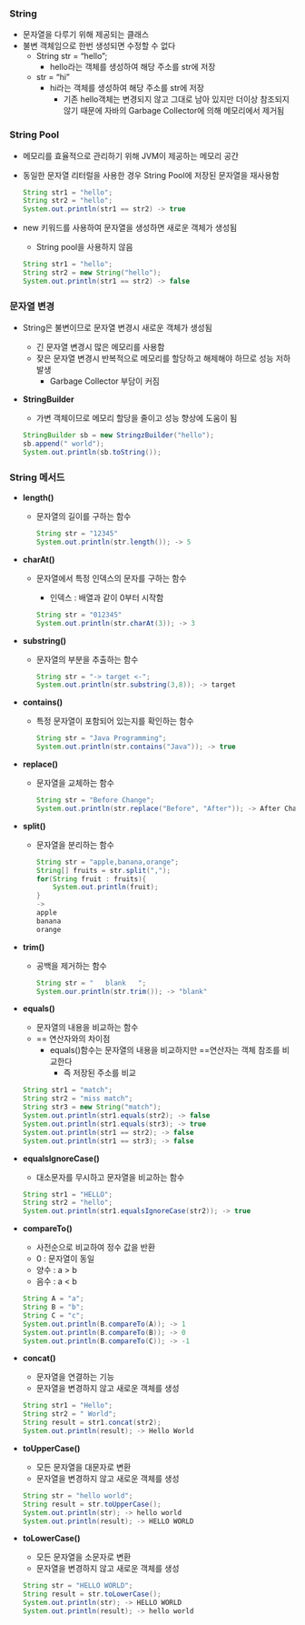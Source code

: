 ### String

- 문자열을 다루기 위해 제공되는 클래스
- 불변 객체임으로 한번 생성되면 수정할 수 없다
    - String str = “hello”;
        - hello라는 객체를 생성하여 해당 주소를 str에 저장
    - str = “hi”
        - hi라는 객체를 생성하여 해당 주소를 str에 저장
            - 기존 hello객체는 변경되지 않고 그대로 남아 있지만 더이상 참조되지 않기 때문에 자바의 Garbage Collector에 의해 메모리에서 제거됨

### String Pool

- 메모리를 효율적으로 관리하기 위해 JVM이 제공하는 메모리 공간
- 동일한 문자열 리터럴을 사용한 경우 String Pool에 저장된 문자열을 재사용함
    
    ```java
    String str1 = "hello";
    String str2 = "hello";
    System.out.println(str1 == str2) -> true
    ```
    
- new 키워드를 사용하여 문자열을 생성하면 새로운 객체가 생성됨
    - String pool을 사용하지 않음
    
    ```java
    String str1 = "hello";
    String str2 = new String("hello");
    System.out.println(str1 == str2) -> false
    ```
    

### 문자열 변경

- String은 불변이므로 문자열 변경시 새로운 객체가 생성됨
    - 긴 문자열 변경시 많은 메모리를 사용함
    - 잦은 문자열 변경시 반복적으로 메모리를 할당하고 해제해야 하므로 성능 저하 발생
        - Garbage Collector 부담이 커짐
- **StringBuilder**
    - 가변 객체이므로 메모리 할당을 줄이고 성능 향상에 도움이 됨
    
    ```java
    StringBuilder sb = new StringzBuilder("hello");
    sb.append(" world");
    System.out.println(sb.toString());
    ```
    

### String 메서드

- **length()**
    - 문자열의 길이를 구하는 함수
        
        ```java
        String str = "12345"
        System.out.println(str.length()); -> 5
        ```
        
- **charAt()**
    - 문자열에서 특정 인덱스의 문자를 구하는 함수
        - 인덱스 : 배열과 같이 0부터 시작함
        
        ```java
        String str = "012345"
        System.out.println(str.charAt(3)); -> 3
        ```
        
- **substring()**
    - 문자열의 부분을 추출하는 함수
        
        ```java
        String str = "-> target <-";
        System.out.println(str.substring(3,8)); -> target
        ```
        
- **contains()**
    - 특정 문자열이 포함되어 있는지를 확인하는 함수
        
        ```java
        String str = "Java Programming";
        System.out.println(str.contains("Java")); -> true
        ```
        
- **replace()**
    - 문자열을 교체하는 함수
        
        ```java
        String str = "Before Change";
        System.out.println(str.replace("Before", "After")); -> After Change
        ```
        
- **split()**
    - 문자열을 분리하는 함수
        
        ```java
        String str = "apple,banana,orange";
        String[] fruits = str.split(",");
        for(String fruit : fruits){
        	System.out.println(fruit);
        }
        -> 
        apple
        banana
        orange
        ```
        
- **trim()**
    - 공백을 제거하는 함수
        
        ```java
        String str = "   blank   ";
        System.our.println(str.trim()); -> "blank"
        ```
        
- **equals()**
    - 문자열의 내용을 비교하는 함수
    - == 연산자와의 차이점
        - equals()함수는 문자열의 내용을 비교하지만 ==연산자는 객체 참조를 비교한다
            - 즉 저장된 주소를 비교
    
    ```java
    String str1 = "match";
    String str2 = "miss match";
    String str3 = new String("match");
    System.out.println(str1.equals(str2); -> false
    System.out.println(str1.equals(str3); -> true
    System.out.println(str1 == str2); -> false
    System.out.println(str1 == str3); -> false
    ```
    
- **equalsIgnoreCase()**
    - 대소문자를 무시하고 문자열을 비교하는 함수
    
    ```java
    String str1 = "HELLO";
    String str2 = "hello";
    System.out.println(str1.equalsIgnoreCase(str2)); -> true
    ```
    
- **compareTo()**
    - 사전순으로 비교하여 정수 값을 반환
    - 0 : 문자열이 동일
    - 양수 : a > b
    - 음수 : a < b
    
    ```java
    String A = "a";
    String B = "b";
    String C = "c";
    System.out.println(B.compareTo(A)); -> 1
    System.out.println(B.compareTo(B)); -> 0
    System.out.println(B.compareTo(C)); -> -1
    ```
    
- **concat()**
    - 문자열을 연결하는 기능
    - 문자열을 변경하지 않고 새로운 객체를 생성
    
    ```java
    String str1 = "Hello";
    String str2 = " World";
    String result = str1.concat(str2);
    System.out.println(result); -> Hello World
    ```
    
- **toUpperCase()**
    - 모든 문자열을 대문자로 변환
    - 문자열을 변경하지 않고 새로운 객체를 생성
    
    ```java
    String str = "hello world";
    String result = str.toUpperCase();
    System.out.println(str); -> hello world
    System.out.println(result); -> HELLO WORLD
    ```
    
- **toLowerCase()**
    - 모든 문자열을 소문자로 변환
    - 문자열을 변경하지 않고 새로운 객체를 생성
    
    ```java
    String str = "HELLO WORLD";
    String result = str.toLowerCase();
    System.out.println(str); -> HELLO WORLD
    System.out.println(result); -> hello world
    ```